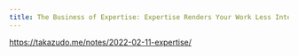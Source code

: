 ```yaml
---
title: The Business of Expertise: Expertise Renders Your Work Less Interchangeable | takazudo.me
---
```


https://takazudo.me/notes/2022-02-11-expertise/

